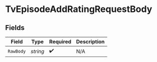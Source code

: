 # TvEpisodeAddRatingRequestBody


## Fields

| Field              | Type               | Required           | Description        |
| ------------------ | ------------------ | ------------------ | ------------------ |
| `RawBody`          | *string*           | :heavy_check_mark: | N/A                |